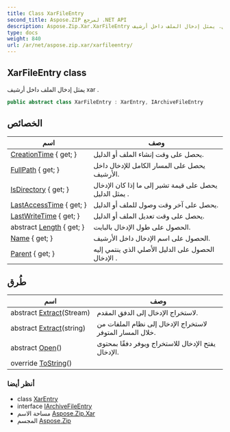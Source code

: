 ```yaml
---
title: Class XarFileEntry
second_title: Aspose.ZIP لمرجع .NET API
description: Aspose.Zip.Xar.XarFileEntry فصل. يمثل إدخال الملف داخل أرشيف xar .
type: docs
weight: 840
url: /ar/net/aspose.zip.xar/xarfileentry/
---
```

## XarFileEntry class

يمثل إدخال الملف داخل أرشيف xar .

```csharp
public abstract class XarFileEntry : XarEntry, IArchiveFileEntry
```

## الخصائص

| اسم | وصف |
| --- | --- |
| [CreationTime](../../aspose.zip.xar/xarentry/creationtime/) { get; } | يحصل على وقت إنشاء الملف أو الدليل. |
| [FullPath](../../aspose.zip.xar/xarentry/fullpath/) { get; } | يحصل على المسار الكامل للإدخال داخل الأرشيف. |
| [IsDirectory](../../aspose.zip.xar/xarentry/isdirectory/) { get; } | يحصل على قيمة تشير إلى ما إذا كان الإدخال يمثل الدليل . |
| [LastAccessTime](../../aspose.zip.xar/xarentry/lastaccesstime/) { get; } | يحصل على آخر وقت وصول للملف أو الدليل. |
| [LastWriteTime](../../aspose.zip.xar/xarentry/lastwritetime/) { get; } | يحصل على وقت تعديل الملف أو الدليل. |
| abstract [Length](../../aspose.zip.xar/xarfileentry/length/) { get; } | الحصول على طول الإدخال بالبايت. |
| [Name](../../aspose.zip.xar/xarentry/name/) { get; } | الحصول على اسم الإدخال داخل الأرشيف. |
| [Parent](../../aspose.zip.xar/xarentry/parent/) { get; } | الحصول على الدليل الأصلي الذي ينتمي إليه الإدخال . |

## طُرق

| اسم | وصف |
| --- | --- |
| abstract [Extract](../../aspose.zip.xar/xarfileentry/extract/#extract_1)(Stream) | لاستخراج الإدخال إلى الدفق المقدم. |
| abstract [Extract](../../aspose.zip.xar/xarfileentry/extract/#extract)(string) | لاستخراج الإدخال إلى نظام الملفات من خلال المسار المتوفر. |
| abstract [Open](../../aspose.zip.xar/xarfileentry/open/)() | يفتح الإدخال للاستخراج ويوفر دفقًا بمحتوى الإدخال. |
| override [ToString](../../aspose.zip.xar/xarentry/tostring/)() |  |

### أنظر أيضا

* class [XarEntry](../xarentry/)
* interface [IArchiveFileEntry](../../aspose.zip/iarchivefileentry/)
* مساحة الاسم [Aspose.Zip.Xar](../../aspose.zip.xar/)
* المجسم [Aspose.Zip](../../)


